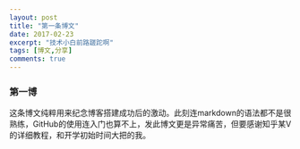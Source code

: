 ```yaml
---
layout: post
title: "第一条博文"
date: 2017-02-23
excerpt: "技术小白前路蹉跎啊"
tags: [博文,分享]
comments: true
---
```


### 第一博

  这条博文纯粹用来纪念博客搭建成功后的激动。此刻连markdown的语法都不是很熟练，GitHub的使用连入门也算不上，发此博文更是异常痛苦，但要感谢知乎某V的详细教程，和开学初始时间大把的我。
